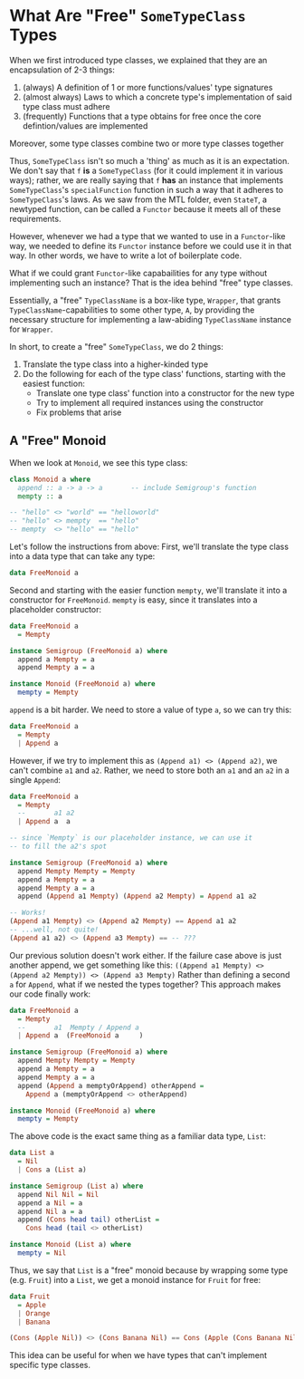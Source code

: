 # What Are "Free" `SomeTypeClass` Types

When we first introduced type classes, we explained that they are an encapsulation of 2-3 things:
1. (always) A definition of 1 or more functions/values' type signatures
2. (almost always) Laws to which a concrete type's implementation of said type class must adhere
3. (frequently) Functions that a type obtains for free once the core defintion/values are implemented

Moreover, some type classes combine two or more type classes together

Thus, `SomeTypeClass` isn't so much a 'thing' as much as it is an expectation. We don't say that `f` **is** a `SomeTypeClass` (for it could implement it in various ways); rather, we are really saying that `f` **has** an instance that implements `SomeTypeClass`'s `specialFunction` function in such a way that it adheres to `SomeTypeClass`'s laws. As we saw from the MTL folder, even `StateT`, a newtyped function, can be called a `Functor` because it meets all of these requirements.

However, whenever we had a type that we wanted to use in a `Functor`-like way, we needed to define its `Functor` instance before we could use it in that way. In other words, we have to write a lot of boilerplate code.

What if we could grant `Functor`-like capabailities for any type without implementing such an instance? That is the idea behind "free" type classes.

Essentially, a "free" `TypeClassName` is a box-like type, `Wrapper`, that grants `TypeClassName`-capabilities to some other type, `A`, by providing the necessary structure for implementing a law-abiding `TypeClassName` instance for `Wrapper`.

In short, to create a "free" `SomeTypeClass`, we do 2 things:
1. Translate the type class into a higher-kinded type
2. Do the following for each of the type class' functions, starting with the easiest function:
    - Translate one type class' function into a constructor for the new type
    - Try to implement all required instances using the constructor
    - Fix problems that arise

## A "Free" Monoid

When we look at `Monoid`, we see this type class:
```haskell
class Monoid a where                                                    {-
  append :: a -> a -> a       -- include Semigroup's function           -}
  mempty :: a

-- "hello" <> "world" == "helloworld"
-- "hello" <> mempty  == "hello"
-- mempty  <> "hello" == "hello"
```
Let's follow the instructions from above: First, we'll translate the type class into a data type that can take any type:
```haskell
data FreeMonoid a
```
Second and starting with the easier function `mempty`, we'll translate it into a constructor for `FreeMonoid`. `mempty` is easy, since it translates into a placeholder constructor:
```haskell
data FreeMonoid a
  = Mempty

instance Semigroup (FreeMonoid a) where
  append a Mempty = a
  append Mempty a = a

instance Monoid (FreeMonoid a) where
  mempty = Mempty
```
`append` is a bit harder. We need to store a value of type `a`, so we can try this:
```haskell
data FreeMonoid a
  = Mempty
  | Append a
```
However, if we try to implement this as `(Append a1) <> (Append a2)`, we can't combine `a1` and `a2`. Rather, we need to store both an `a1` and an `a2` in a single `Append`:
```haskell
data FreeMonoid a
  = Mempty
  --       a1 a2
  | Append a  a

-- since `Mempty` is our placeholder instance, we can use it
-- to fill the a2's spot

instance Semigroup (FreeMonoid a) where
  append Mempty Mempty = Mempty
  append a Mempty = a
  append Mempty a = a
  append (Append a1 Mempty) (Append a2 Mempty) = Append a1 a2

-- Works!
(Append a1 Mempty) <> (Append a2 Mempty) == Append a1 a2
-- ...well, not quite!
(Append a1 a2) <> (Append a3 Mempty) == -- ???
```
Our previous solution doesn't work either. If the failure case above is just another append, we get something like this:
`((Append a1 Mempty) <> (Append a2 Mempty)) <> (Append a3 Mempty)`
Rather than defining a second `a` for `Append`, what if we nested the types together? This approach makes our code finally work:
```haskell
data FreeMonoid a
  = Mempty
  --       a1  Mempty / Append a
  | Append a  (FreeMonoid a     )

instance Semigroup (FreeMonoid a) where
  append Mempty Mempty = Mempty
  append a Mempty = a
  append Mempty a = a
  append (Append a memptyOrAppend) otherAppend =
    Append a (memptyOrAppend <> otherAppend)

instance Monoid (FreeMonoid a) where
  mempty = Mempty
```
The above code is the exact same thing as a familiar data type, `List`:
```haskell
data List a
  = Nil
  | Cons a (List a)

instance Semigroup (List a) where
  append Nil Nil = Nil
  append a Nil = a
  append Nil a = a
  append (Cons head tail) otherList =
    Cons head (tail <> otherList)

instance Monoid (List a) where
  mempty = Nil
```
Thus, we say that `List` is a "free" monoid because by wrapping some type (e.g. `Fruit`) into a `List`, we get a monoid instance for `Fruit` for free:
```haskell
data Fruit
  = Apple
  | Orange
  | Banana

(Cons (Apple Nil)) <> (Cons Banana Nil) == Cons (Apple (Cons Banana Nil))
```
This idea can be useful for when we have types that can't implement specific type classes.

